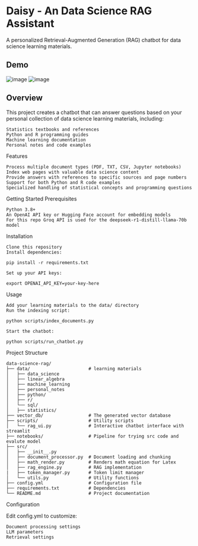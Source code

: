 # Daisy - An Data Science RAG Assistant

A personalized Retrieval-Augmented Generation (RAG) chatbot for data science learning materials.

## Demo
![image](https://github.com/user-attachments/assets/c7f808b2-2ed6-4a78-8b30-cf00c769f695)
![image](https://github.com/user-attachments/assets/74b961c0-eb1f-426a-bffe-49c95da5d28d)


## Overview

This project creates a chatbot that can answer questions based on your personal collection of data science learning materials, including:

    Statistics textbooks and references
    Python and R programming guides
    Machine learning documentation
    Personal notes and code examples

Features

    Process multiple document types (PDF, TXT, CSV, Jupyter notebooks)
    Index web pages with valuable data science content
    Provide answers with references to specific sources and page numbers
    Support for both Python and R code examples
    Specialized handling of statistical concepts and programming questions

Getting Started
Prerequisites

    Python 3.8+
    An OpenAI API key or Hugging Face account for embedding models
    For this repo Groq API is used for the deepseek-r1-distill-llama-70b model

Installation

    Clone this repository
    Install dependencies:

    pip install -r requirements.txt

    Set up your API keys:

    export OPENAI_API_KEY=your-key-here

Usage

    Add your learning materials to the data/ directory
    Run the indexing script:

    python scripts/index_documents.py

    Start the chatbot:

    python scripts/run_chatbot.py

Project Structure

    data-science-rag/
    ├── data/                      # learning materials
    │   ├── data_science
    │   ├── linear_algebra
    │   ├── machine_learning
    │   ├── personal_notes
    │   ├── python/
    │   ├── r/
    │   └── sql/
    │   ├── statistics/
    ├── vector_db/                 # The generated vector database
    ├── scripts/                   # Utility scripts
    │   └── rag_ui.py              # Interactive chatbot interface with streamlit
    ├── notebooks/                 # Pipeline for trying src code and evalute model
    ├── src/                       
    │   ├── __init__.py
    │   ├── document_processor.py  # Document loading and chunking
    │   ├── math_render.py         # Renders math equation for Latex
    │   ├── rag_engine.py          # RAG implementation
    |   ├── token_manager.py       # Token limit manager
    │   └── utils.py               # Utility functions
    ├── config.yml                 # Configuration file
    ├── requirements.txt           # Dependencies
    └── README.md                  # Project documentation

Configuration

Edit config.yml to customize:

    Document processing settings
    LLM parameters
    Retrieval settings
